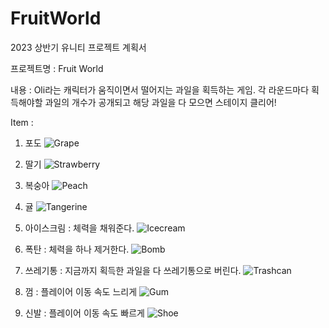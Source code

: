 # FruitWorld
2023 상반기 유니티 프로젝트 계획서

프로젝트명 : Fruit World

내용 : Oli라는 캐릭터가 움직이면서 떨어지는 과일을 획득하는 게임. 각 라운드마다 획득해야할 과일의 개수가 공개되고 해당 과일을 다 모으면 스테이지 클리어!

Item : 
1. 포도
![Grape](https://github.com/seio01/FruitWorld/assets/101907921/233c785f-d049-4239-9016-536c72dc68b2)

2. 딸기
![Strawberry](https://github.com/seio01/FruitWorld/assets/101907921/6c057aac-99b1-49e3-aff4-71d5e0d36aa2)

3. 복숭아
![Peach](https://github.com/seio01/FruitWorld/assets/101907921/c973ebfc-29f2-4013-acb0-e6e378f30e3a)

4. 귤
![Tangerine](https://github.com/seio01/FruitWorld/assets/101907921/8284bbc1-ffb4-46de-b8b0-7e4abb761247)

5. 아이스크림 : 체력을 채워준다.
![Icecream](https://github.com/seio01/FruitWorld/assets/101907921/20eb590a-7866-4f46-be38-d4dcfee64b37)

6. 폭탄 : 체력을 하나 제거한다.
![Bomb](https://github.com/seio01/FruitWorld/assets/101907921/da97417c-7864-43af-bf7b-86196d0b3e64)

7. 쓰레기통 : 지금까지 획득한 과일을 다 쓰레기통으로 버린다.
![Trashcan](https://github.com/seio01/FruitWorld/assets/101907921/6ad887f6-a362-49f6-83c9-9403d1440146)

8. 껌 : 플레이어 이동 속도 느리게
![Gum](https://github.com/seio01/FruitWorld/assets/101907921/fef10e0d-a3c3-4d01-8797-6cc8c7247a3f)

9. 신발 : 플레이어 이동 속도 빠르게
![Shoe](https://github.com/seio01/FruitWorld/assets/101907921/881c6879-e0ca-43b0-afb3-4bb4e414d194)



